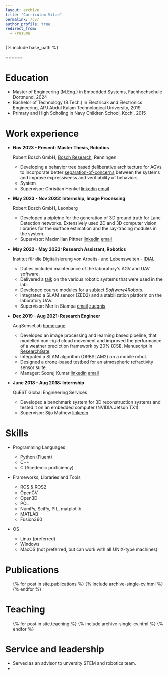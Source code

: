 ```yaml
---
layout: archive
title: "Curriculum Vitae"
permalink: /cv/
author_profile: true
redirect_from:
  - /resume
---
```


{% include base_path %}

======

Education
======
* Master of Engineering (M.Eng.) in Embedded Systems, Fachhochschule Dortmund, 2024
* Bachelor of Technology (B.Tech.) in Electricak and Electronics Engineering, APJ Abdul Kalam Technological University, 2019
* Primary and High Scholing in Navy Children School, Kochi, 2015

Work experience
======
* **Nov 2023 - Present: Master Thesis, Robotics**

  Robert Bosch GmbH, [Bosch Research](https://www.bosch.com/research/), Renningen 
  * Developing a behavior tree based deliberative architecture for AGVs to incorporate better [separation-of-concerns](https://en.wikipedia.org/wiki/Separation_of_concerns) between the systems and improve expressivenss and verifiability of behaviors.
  * System
  * Supervisor: Christian Henkel [linkedin](https://www.linkedin.com/in/henkelchristian/) [email](mailto:henkel.christian@de.bosch.com)

* **May 2023 - Nov 2023: Internship, Image Processing**

  Robert Bosch GmbH, Leonberg
  * Developed a pipleine for the generation of 3D ground truth for Lane Detection networks. Extensively used 2D and 3D computer vision libraries for the surface estimation and the ray-tracing modules in the system.
  * Supervisor: Maximilian Pittner [linkedin](https://www.linkedin.com/in/maximilian-pittner/) [email](mailto:maximilian.pittner@de.bosch.com)

* **May 2022 - May 2023: Research Assistant, Robotics**

  Institut für die Digitalisierung von Arbeits- und Lebenswelten - [IDiAL](https://www.fh-dortmund.de/microsite/idial/index.php)
  * Duties included maintenance of the laboratory's AGV and UAV software.
  * Delivered a [talk](/_talks/2012-03-01-talk-1.md) on the various robotic systems that were used in the lab.
  * Developed course modules for a subject *Software4Robots*.
  * Integrated a SLAM sensor (ZED2) and a stabilization platform on the laboratory UAV.
  * Supervisor: Merlin Stampa [email](mailto:merlin.stampa@fh-dortmund.de) [zuegnis](/files/zuegnis.pdf)

* **Dec 2019 - Aug 2021: Research Engineer**

  AugSenseLab [homepage](https://www.augsenselab.com)
  * Developed an image processing and learning based pipeline, that modelled non-rigid cloud movement and improved the performance of a weather prediction framework by 20% (CSI). Manuscript in [ResearchGate](https://www.researchgate.net/publication/351588920_Precipitation_Nowcasting_using_Data-driven_Reduced-order_Model).
  * Integrated a SLAM algorithm (ORBSLAM2) on a mobile robot.
  * Designed a drone-based testbed for an atmospheric refractivity sensor suite.
  * Manager: Soorej Kumar [linkedin](https://www.linkedin.com/in/soorejkumar/) [email](mailto:soorej@augsenselab.com)
 
* **June 2018 - Aug 2018: Internship**

  QuEST Global Engineering Services
  * Developed a benchmark system for 3D reconstruction systems and tested it on an embedded computer (NVIDIA Jetson TX1)
  * Supervisor: Sijo Mathew [linkedin](https://www.linkedin.com/in/sijomathewk/)
  
Skills
======
* Programming Languages
  * Python (Fluent)
  * C++
  * C (Acedemic proficiency)

* Frameworks, Libraries and Tools
  * ROS & ROS2
  * OpenCV
  * Open3D
  * PCL
  * NumPy, SciPy, PIL, matplotlib
  * MATLAB
  * Fusion360

* OS
  * Linux (preferred)
  * Windows
  * MacOS (not preferred, but can work with all UNIX-type machines)

Publications
======
  <ul>{% for post in site.publications %}
    {% include archive-single-cv.html %}
  {% endfor %}</ul>

Teaching
======
  <ul>{% for post in site.teaching %}
    {% include archive-single-cv.html %}
  {% endfor %}</ul>
  
Service and leadership
======
* Served as an advisor to unversity STEM and robotics team.
* 
